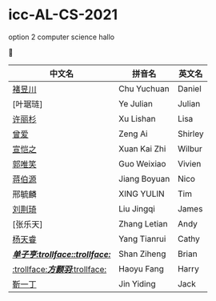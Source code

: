 # icc-AL-CS-2021
option 2 computer science
hallo

🤥

中文名|拼音名|英文名
-----|-----|-----
[褚昱川](https://github.com/Yuudachi530)|Chu Yuchuan|Daniel
[叶琚琏]|Ye Julian|Julian
[许丽杉](https://github.com/ZeroxAlone)|Xu Lishan|Lisa
[曾爱](https://github.com/ShirleyAiko)|Zeng Ai|Shirley
[宣恺之](https://github.com/WilburXuan)|Xuan Kai Zhi|Wilbur
[郭唯笑](https://github.com/WeixiaoG)|Guo Weixiao|Vivien
[蒋伯源](https://github.com/jby0107)|Jiang Boyuan|Nico
邢毓麟|XING YULIN|Tim
[刘荆琦](https://github.com/JamessssLiu)|Liu Jingqi|James
[张乐天]|Zhang Letian|Andy
[杨天睿](https://github.com/CathyYang1118)|Yang Tianrui|Cathy
[*__单子亨:trollface::trollface:__*](https://github.com/BrianShan974)|Shan Ziheng|Brian
[:trollface:_**方颢羽**_:trollface:](https://github.com/haoyuF996)|Haoyu Fang|Harry
[靳一丁](https://github.com/)|Jin Yiding|Jack
